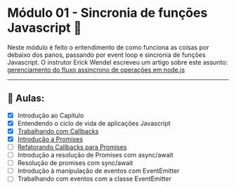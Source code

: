 # Módulo 01 - Sincronia de funções Javascript 🚀

Neste módulo é feito o entendimento de como funciona as coisas por debaixo dos panos, passando por event loop e sincronia de funções Javascript. O instrutor Erick Wendel escreveu um artigo sobre este assunto: [gerenciamento do fluxo assincrono de operações em node.js](https://imasters.com.br/desenvolvimento/gerenciando-o-fluxo-assincrono-de-operacoes-em-nodejs)

---

## 🤯 Aulas:

- [x] Introdução ao Capítulo
- [x] Entendendo o ciclo de vida de aplicações Javascript
- [x] [Trabalhando com Callbacks](./callbacks)
- [x] [Introdução a Promises](./promises)
- [ ] [Refatorando Callbacks para Promises](./refatoracao)
- [ ] Introdução a resolução de Promises com async/await
- [ ] Resolução de promises com sync/await
- [ ] Introdução à manipulação de eventos com EventEmitter
- [ ] Trabalhando com eventos com a classe EventEmitter
